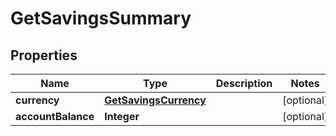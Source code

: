 
# GetSavingsSummary

## Properties
Name | Type | Description | Notes
------------ | ------------- | ------------- | -------------
**currency** | [**GetSavingsCurrency**](GetSavingsCurrency.md) |  |  [optional]
**accountBalance** | **Integer** |  |  [optional]



